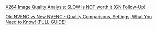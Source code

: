 [X264 Image Quality Analysis: SLOW is NOT worth it (GN Follow-Up)](https://www.youtube.com/watch?v=m4zZhG9pgYQ)

[Old NVENC vs New NVENC - Quality Comparisons, Settings, What You Need to Know! (FULL GUIDE)](https://www.youtube.com/watch?v=6fyP7kg0QAc)
